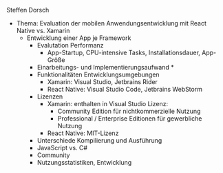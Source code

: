 Steffen Dorsch
* Thema: Evaluation der mobilen Anwendungsentwicklung mit React Native vs. Xamarin
    * Entwicklung einer App je Framework
    	* Evalutation Performanz
    	   * App-Startup, CPU-intensive Tasks, Installationsdauer, App-Größe
    	* Einarbeitungs- und Implementierungsaufwand
    	  * 
    	* Funktionalitäten Entwicklungsumgebungen
    	   * Xamarin: Visual Studio, Jetbrains Rider
    	   * React Native: Visual Studio Code, Jetbrains WebStorm
    	* Lizenzen
    	  * Xamarin: enthalten in Visual Studio Lizenz:
    	    * Community Edition für nichtkommerzielle Nutzung
    	    * Professional / Enterprise Editionen für gewerbliche Nutzung
    	  * React Native: MIT-Lizenz
    	* Unterschiede Kompilierung und Ausführung
    	* JavaScript vs. C#
    	* Community
    	* Nutzungsstatistiken, Entwicklung
